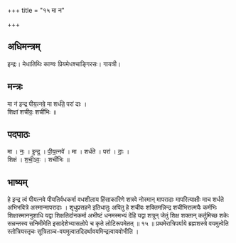 +++
title = "१५ मा न"

+++
## अधिमन्त्रम्
इन्द्रः। मेधातिथिः काण्वः प्रियमेधश्चाङ्गिरसः। गायत्री।

## मन्त्रः
मा न॑ इन्द्र पीय॒त्नवे॒ मा शर्ध॑ते॒ परा॑ दाः ।  
शिक्षा॑ शचीवः॒ शची॑भिः ॥

## पदपाठः
मा । नः॒ । इ॒न्द्र॒ । पी॒य॒त्नवे॑ । मा । शर्ध॑ते । परा॑ । दाः॒ ।  
शिक्ष॑ । श॒ची॒ऽवः॒ । शची॑भिः ॥

## भाष्यम्
हे इन्द्र त्वं पीयत्नवे पीयतिर्वधकर्मा वधशीलाय हिंसाकारिणे शत्रवे नोस्मान् मापरादाः मापरित्याक्षीः माच शर्धते अभिभवित्रे अस्मान्मापरादाः । शृधुप्रसहने इतिधातुः अपितु हे शचीवः शक्तिमन्निन्द्र शचीभिरात्मयैः कर्मभिः शिक्षास्माननुशाधि यद्वा शिक्षतिर्दानकर्मा अभीष्टं धनमस्मभ्यं देहि यद्वा शत्रून् जेतुं शिक्ष शक्तान् कर्तुमिच्छ शकेः सन्नन्तस्य सनिमीमेति इसादेशेभ्यासलोपे च कृते लोटिरूपमेतत् ॥ १५ ॥ प्रथमेरात्रिपर्याये ब्रह्मशस्त्रे वयमुत्वेति स्तोत्रियस्तृचः सूत्रितञ्च-वयमुत्वातदिदर्थावयमिन्द्रत्वायवोभीति ।
